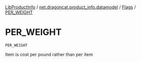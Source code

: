 [LibProductInfo](../../index.md) / [net.dragoncat.product_info.datamodel](../index.md) / [Flags](index.md) / [PER_WEIGHT](./-p-e-r_-w-e-i-g-h-t.md)

# PER_WEIGHT

`PER_WEIGHT`

Item is cost per pound rather than per item

